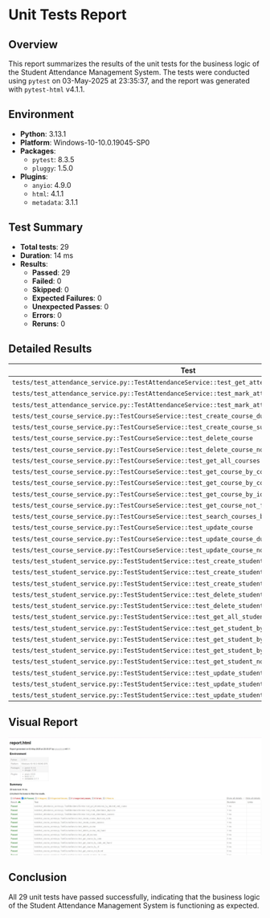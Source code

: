 # Unit Tests Report

## Overview

This report summarizes the results of the unit tests for the business logic of the Student Attendance Management System. The tests were conducted using `pytest` on 03-May-2025 at 23:35:37, and the report was generated with `pytest-html` v4.1.1.

## Environment

- **Python**: 3.13.1
- **Platform**: Windows-10-10.0.19045-SP0
- **Packages**:
  - `pytest`: 8.3.5
  - `pluggy`: 1.5.0
- **Plugins**:
  - `anyio`: 4.9.0
  - `html`: 4.1.1
  - `metadata`: 3.1.1

## Test Summary

- **Total tests**: 29
- **Duration**: 14 ms
- **Results**:
  - **Passed**: 29
  - **Failed**: 0
  - **Skipped**: 0
  - **Expected Failures**: 0
  - **Unexpected Passes**: 0
  - **Errors**: 0
  - **Reruns**: 0

## Detailed Results

| Test | Result | Duration |
|------|--------|----------|
| `tests/test_attendance_service.py::TestAttendanceService::test_get_attendance_by_student_and_course` | Passed | 1 ms |
| `tests/test_attendance_service.py::TestAttendanceService::test_mark_attendance_duplicate` | Passed | 1 ms |
| `tests/test_attendance_service.py::TestAttendanceService::test_mark_attendance_success` | Passed | 1 ms |
| `tests/test_course_service.py::TestCourseService::test_create_course_duplicate_code` | Passed | 1 ms |
| `tests/test_course_service.py::TestCourseService::test_create_course_success` | Passed | 1 ms |
| `tests/test_course_service.py::TestCourseService::test_delete_course` | Passed | 1 ms |
| `tests/test_course_service.py::TestCourseService::test_delete_course_not_found` | Passed | 1 ms |
| `tests/test_course_service.py::TestCourseService::test_get_all_courses` | Passed | 0 ms |
| `tests/test_course_service.py::TestCourseService::test_get_course_by_code` | Passed | 0 ms |
| `tests/test_course_service.py::TestCourseService::test_get_course_by_code_not_found` | Passed | 0 ms |
| `tests/test_course_service.py::TestCourseService::test_get_course_by_id` | Passed | 0 ms |
| `tests/test_course_service.py::TestCourseService::test_get_course_not_found` | Passed | 0 ms |
| `tests/test_course_service.py::TestCourseService::test_search_courses_by_name` | Passed | 0 ms |
| `tests/test_course_service.py::TestCourseService::test_update_course` | Passed | 0 ms |
| `tests/test_course_service.py::TestCourseService::test_update_course_duplicate_code` | Passed | 0 ms |
| `tests/test_course_service.py::TestCourseService::test_update_course_not_found` | Passed | 1 ms |
| `tests/test_student_service.py::TestStudentService::test_create_student_duplicate_email` | Passed | 1 ms |
| `tests/test_student_service.py::TestStudentService::test_create_student_duplicate_id` | Passed | 0 ms |
| `tests/test_student_service.py::TestStudentService::test_create_student_success` | Passed | 0 ms |
| `tests/test_student_service.py::TestStudentService::test_delete_student` | Passed | 0 ms |
| `tests/test_student_service.py::TestStudentService::test_delete_student_not_found` | Passed | 0 ms |
| `tests/test_student_service.py::TestStudentService::test_get_all_students` | Passed | 0 ms |
| `tests/test_student_service.py::TestStudentService::test_get_student_by_id` | Passed | 0 ms |
| `tests/test_student_service.py::TestStudentService::test_get_student_by_student_id` | Passed | 0 ms |
| `tests/test_student_service.py::TestStudentService::test_get_student_by_student_id_not_found` | Passed | 0 ms |
| `tests/test_student_service.py::TestStudentService::test_get_student_not_found` | Passed | 1 ms |
| `tests/test_student_service.py::TestStudentService::test_update_student` | Passed | 0 ms |
| `tests/test_student_service.py::TestStudentService::test_update_student_duplicate_email` | Passed | 0 ms |
| `tests/test_student_service.py::TestStudentService::test_update_student_not_found` | Passed | 0 ms |

## Visual Report

![Unit Tests Report](Unit%20tests.jpg)

## Conclusion

All 29 unit tests have passed successfully, indicating that the business logic of the Student Attendance Management System is functioning as expected.
